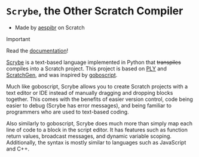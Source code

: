 # `Scrybe`, the Other Scratch Compiler

* Made by [aespibr](https://scratch.mit.edu/users/aespibr/) on Scratch

> [!IMPORTANT]
> Read the [documentation](https://scrybelang.github.io/)!

[Scrybe](https://github.com/ScrybeLang/Scrybe) is a text-based language implemented in Python that ~~transpiles~~ compiles into a Scratch project. This project is based on [PLY](https://pypi.org/project/ply/) and [ScratchGen](https://pypi.org/project/ScratchGen/), and was inspired by [goboscript](https://github.com/aspizu/goboscript).

Much like goboscript, Scrybe allows you to create Scratch projects with a text editor or IDE instead of manually dragging and dropping blocks together. This comes with the benefits of easier version control, code being easier to debug (Scrybe has error messages), and being familiar to programmers who are used to text-based coding.

Also similarly to goboscript, Scrybe does much more than simply map each line of code to a block in the script editor. It has features such as function return values, broadcast messages, and dynamic variable scoping. Additionally, the syntax is mostly similar to languages such as JavaScript and C++.
